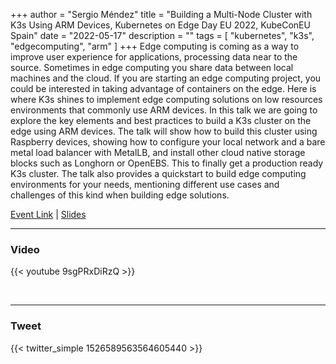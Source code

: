 +++
author = "Sergio Méndez"
title = "Building a Multi-Node Cluster with K3s Using ARM Devices, Kubernetes on Edge Day EU 2022, KubeConEU Spain"
date = "2022-05-17"
description = ""
tags = [
    "kubernetes",
    "k3s",
    "edgecomputing",
    "arm"
]
+++
Edge computing is coming as a way to improve user experience for applications, processing data near to the source. Sometimes in edge computing you share data between local machines and the cloud. If you are starting an edge computing project, you could be interested in taking advantage of containers on the edge. Here is where K3s shines to implement edge computing solutions on low resources environments that commonly use ARM devices. In this talk we are going to explore the key elements and best practices to build a K3s cluster on the edge using ARM devices. The talk will show how to build this cluster using Raspberry devices, showing how to configure your local network and a bare metal load balancer with MetalLB, and install other cloud native storage blocks such as Longhorn or OpenEBS. This to finally get a production ready K3s cluster. The talk also provides a quickstart to build edge computing environments for your needs, mentioning different use cases and challenges of this kind when building edge solutions.

[Event Link](https://sched.co/zsAc) | 
[Slides](https://b.link/EdgeDayK3sRPi2022)
<!--more-->
---

### Video

{{< youtube 9sgPRxDiRzQ >}}

<br>

---

### Tweet

{{< twitter_simple 1526589563564605440 >}}

<br>